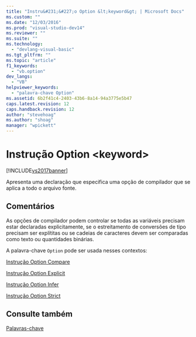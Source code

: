 ```yaml
---
title: "Instru&#231;&#227;o Option &lt;keyword&gt; | Microsoft Docs"
ms.custom: ""
ms.date: "12/03/2016"
ms.prod: "visual-studio-dev14"
ms.reviewer: ""
ms.suite: ""
ms.technology: 
  - "devlang-visual-basic"
ms.tgt_pltfrm: ""
ms.topic: "article"
f1_keywords: 
  - "vb.option"
dev_langs: 
  - "VB"
helpviewer_keywords: 
  - "palavra-chave Option"
ms.assetid: 6b2f41c4-2403-43b6-8a14-94a3775e5b47
caps.latest.revision: 12
caps.handback.revision: 12
author: "stevehoag"
ms.author: "shoag"
manager: "wpickett"
---
```

# Instru&#231;&#227;o Option &lt;keyword&gt;
[!INCLUDE[vs2017banner](../../../csharp/includes/vs2017banner.md)]

Apresenta uma declaração que especifica uma opção de compilador que se aplica a todo o arquivo fonte.  
  
## Comentários  
 As opções de compilador podem controlar se todas as variáveis precisam estar declaradas explicitamente, se o estreitamento de conversões de tipo precisam ser explítitas ou se cadeias de caracteres devem ser comparadas como texto ou quantidades binárias.  
  
 A palavra\-chave `Option` pode ser usada nesses contextos:  
  
 [Instrução Option Compare](../../../visual-basic/language-reference/statements/option-compare-statement.md)  
  
 [Instrução Option Explicit](../../../visual-basic/language-reference/statements/option-explicit-statement.md)  
  
 [Instrução Option Infer](../../../visual-basic/language-reference/statements/option-infer-statement.md)  
  
 [Instrução Option Strict](../../../visual-basic/language-reference/statements/option-strict-statement.md)  
  
## Consulte também  
 [Palavras\-chave](../../../visual-basic/language-reference/keywords/index.md)